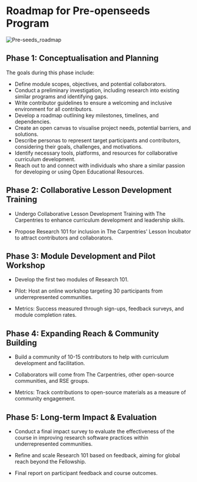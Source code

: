 # Roadmap for Pre-openseeds Program

![Pre-seeds_roadmap](https://github.com/user-attachments/assets/cea9b271-ecdc-46ad-a2f0-e98b5d48f0d2)

## Phase 1: Conceptualisation and Planning
The goals during this phase include:
- Define module scopes, objectives, and potential collaborators.
- Conduct a preliminary investigation, including research into existing similar programs and identifying gaps.
- Write contributor guidelines to ensure a welcoming and inclusive environment for all contributors.
- Develop a roadmap outlining key milestones, timelines, and dependencies.
- Create an open canvas to visualise project needs, potential barriers, and solutions.
- Describe personas to represent target participants and contributors, considering their goals, challenges, and motivations.
- Identify necessary tools, platforms, and resources for collaborative curriculum development.
- Reach out to and connect with individuals who share a similar passion for developing or using Open Educational Resources.

## Phase 2: Collaborative Lesson Development Training
- Undergo Collaborative Lesson Development Training with The Carpentries to enhance curriculum development and leadership skills.

- Propose Research 101 for inclusion in The Carpentries' Lesson Incubator to attract contributors and collaborators.

## Phase 3: Module Development and Pilot Workshop
- Develop the first two modules of Research 101.

- Pilot: Host an online workshop targeting 30 participants from underrepresented communities.

- Metrics: Success measured through sign-ups, feedback surveys, and module completion rates.

## Phase 4: Expanding Reach & Community Building
- Build a community of 10-15 contributors to help with curriculum development and facilitation.

- Collaborators will come from The Carpentries, other open-source communities, and RSE groups.

- Metrics: Track contributions to open-source materials as a measure of community engagement.

## Phase 5: Long-term Impact & Evaluation
- Conduct a final impact survey to evaluate the effectiveness of the course in improving research software practices within underrepresented communities.

- Refine and scale Research 101 based on feedback, aiming for global reach beyond the Fellowship.

- Final report on participant feedback and course outcomes.
